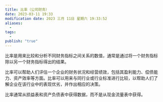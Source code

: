 ```yaml
---
title: 比率（公司财务）
date: 2023-03-11 19:33
modification date: 2023 三月 11日 星期六 19:33:52
aliases:
  - 
tags:
  - 
publish: "true"
---
```


比率是用来比较和分析不同财务指标之间关系的数值，通常是通过将一个财务指标除以另一个财务指标得出的结果。

比率可以帮助人们评估一个企业的财务状况和经营绩效，包括其盈利能力、偿债能力、资产效率等方面。比率可以用来与同行业或行业标准进行比较，以帮助人们了解企业在该行业中的表现优劣，并作出相应的决策。

比率通常从损益表和资产负债表中获得数据，而不是从现金流量表中获得。